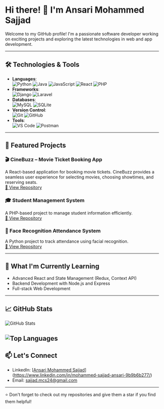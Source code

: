 # Hi there! 👋 I'm Ansari Mohammed Sajjad

Welcome to my GitHub profile! I'm a passionate software developer working on exciting projects and exploring the latest technologies in web and app development.

---

## 🛠️ Technologies & Tools
- **Languages**:  
  ![Python](https://img.shields.io/badge/Python-3670A0?style=flat&logo=python&logoColor=ffdd54) 
  ![Java](https://img.shields.io/badge/Java-007396?style=flat&logo=java&logoColor=white) 
  ![JavaScript](https://img.shields.io/badge/JavaScript-F7DF1E?style=flat&logo=javascript&logoColor=black) 
  ![React](https://img.shields.io/badge/React-61DAFB?style=flat&logo=react&logoColor=black) 
  ![PHP](https://img.shields.io/badge/PHP-777BB4?style=flat&logo=php&logoColor=white)
- **Frameworks**:  
  ![Django](https://img.shields.io/badge/Django-092E20?style=flat&logo=django&logoColor=white) 
  ![Laravel](https://img.shields.io/badge/Laravel-FF2D20?style=flat&logo=laravel&logoColor=white)
- **Databases**:  
  ![MySQL](https://img.shields.io/badge/MySQL-4479A1?style=flat&logo=mysql&logoColor=white) 
  ![SQLite](https://img.shields.io/badge/SQLite-003B57?style=flat&logo=sqlite&logoColor=white)
- **Version Control**:  
  ![Git](https://img.shields.io/badge/Git-F05032?style=flat&logo=git&logoColor=white) 
  ![GitHub](https://img.shields.io/badge/GitHub-181717?style=flat&logo=github&logoColor=white)
- **Tools**:  
  ![VS Code](https://img.shields.io/badge/VS%20Code-0078D4?style=flat&logo=visual-studio-code&logoColor=white) 
  ![Postman](https://img.shields.io/badge/Postman-FF6C37?style=flat&logo=postman&logoColor=white)  

---

## 📂 Featured Projects
### 🎬 CineBuzz – Movie Ticket Booking App
A React-based application for booking movie tickets. CineBuzz provides a seamless user experience for selecting movies, choosing showtimes, and reserving seats.  
[🔗 View Repository](https://github.com/Ansari-Mohammed-Sajjad/CineBuzz)

### 🎓 Student Management System
A PHP-based project to manage student information efficiently.  
[🔗 View Repository](https://github.com/Ansari-Mohammed-Sajjad/student-management-system)

### 🤖 Face Recognition Attendance System
A Python project to track attendance using facial recognition.  
[🔗 View Repository](https://github.com/Ansari-Mohammed-Sajjad/face-recognition-attendance)

---

## 🌱 What I'm Currently Learning
- Advanced React and State Management (Redux, Context API)
- Backend Development with Node.js and Express
- Full-stack Web Development

---

## 📈 GitHub Stats

![GitHub Stats](https://github-readme-stats.vercel.app/api?username=SajjadCrafts&show_icons=true&count_private=true&hide_title=true&hide=prs&theme=radical)

![Top Languages](https://github-readme-stats.vercel.app/api/top-langs/?username=SajjadCrafts&layout=compact&theme=radical)
---

## 📫 Let's Connect
- LinkedIn: [[Ansari Mohammed Sajjad](https://linkedin.com/in/Ansari-Mohammed-Sajjad)](https://www.linkedin.com/in/mohammed-sajjad-ansari-9b9b6b277/)
- Email: [sajjad.mcs24@gmail.com](mailto:sajjad.mcs24@gmail.com)

---

⭐️ Don't forget to check out my repositories and give them a star if you find them helpful!
